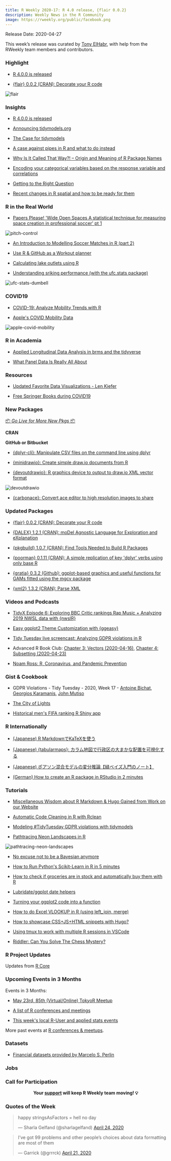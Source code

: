 ```yaml
---
title: R Weekly 2020-17: R 4.0 release, {flair 0.0.2}
description: Weekly News in the R Community
image: https://rweekly.org/public/facebook.png
---
```


Release Date: 2020-04-27

This week’s release was curated by [Tony ElHabr](https://twitter.com/TonyElHabr), with help from the RWeekly team members and contributors.

###  Highlight

+ [R 4.0.0 is released](https://stat.ethz.ch/pipermail/r-announce/2020/000653.html)

+ [{flair} 0.0.2 (CRAN): Decorate your R code](https://kbodwin.github.io/flair/index.html)

![flair](https://raw.githubusercontent.com/rweekly/image/master/2020-04-27/flair-example.PNG)

### Insights

+ [R 4.0.0 is released](https://stat.ethz.ch/pipermail/r-announce/2020/000653.html)

+ [Announcing tidymodels.org](https://www.tidyverse.org/blog/2020/04/tidymodels-org/)

+ [The Case for tidymodels](https://rviews.rstudio.com/2020/04/21/the-case-for-tidymodels/)

+ [A case against pipes in R and what to do instead](http://www.seascapemodels.org/rstats/2020/04/21/a-case-against-pipes.html)

+ [Why Is It Called That Way?! – Origin and Meaning of R Package Names](https://www.statworx.com/ch/blog/why-is-it-called-that-way-origin-and-meaning-of-r-package-names/)

+ [Encoding your categorical variables based on the response variable and correlations](https://thierrymoudiki.github.io/blog/2020/04/24/python/r/misc/target-encoder-correlation)

+ [Getting to the Right Question](https://blog.rstudio.com/2020/04/22/getting-to-the-right-question/)

+ [Recent changes in R spatial and how to be ready for them](https://geocompr.github.io/post/2020/whyr_webinar004/)

### R in the Real World

+ [Papers Please! 'Wide Open Spaces A statistical technique for measuring space creation in professional soccer' pt 1](https://www.robert-hickman.eu/post/fall_back_in_to_space/)

![pitch-control](https://raw.githubusercontent.com/rweekly/image/master/2020-04-27/pitch-control.png)

+ [An Introduction to Modelling Soccer Matches in R (part 2)](https://www.robert-hickman.eu/post/dixon_coles_2/)

+ [Use R & GitHub as a Workout planner](https://colinfay.me/r-git-workout-planner/)

+ [Calculating lake outlets using R](https://fishandwhistle.net/post/2020/calculating-lake-outlets-using-r/)

+ [Understanding sriking performance (with the ufc.stats package)](http://tamaszilagyi.com/ufc.stats//articles/2020-04-15-striking.html)

![ufc-stats-dumbell](https://raw.githubusercontent.com/rweekly/image/master/2020-04-27/ufc-stats-dumbell.png)

### COVID19

+ [COVID-19: Analyze Mobility Trends with R](https://blog.ephorie.de/covid-19-analyze-mobility-trends-with-r)

+ [Apple's COVID Mobility Data](https://kieranhealy.org/blog/archives/2020/04/23/apples-covid-mobility-data/)

![apple-covid-mobility](https://raw.githubusercontent.com/rweekly/image/master/2020-04-27/apple-covid-mobility.png)

###  R in Academia

+ [Applied Longitudinal Data Analysis in brms and the tidyverse](https://bookdown.org/content/4253/)

+ [What Panel Data Is Really All About](http://www.robertkubinec.com/post/fixed_effects/)

###  Resources

+ [Updated Favorite Data Visualizations - Len Kiefer](http://lenkiefer.com/2020/04/20/updated-favorite-data-visualizations/)

+ [Free Springer Books during COVID19](https://paulvanderlaken.com/2020/04/24/free-springer-books-computer-science-covid19/)

###  New Packages

<p class="added-hostname"><a href="https://rweekly.org/live" target="_blank" class="externalLink">📦 <i>Go Live for More New Pkgs</i> 📦</a></p>

**CRAN**

**GitHub or Bitbucket**

+ [{dplyr-cli}: Manipulate CSV files on the command line using dplyr](https://coolbutuseless.github.io/2020/04/20/manipulate-csv-files-on-the-command-line-with-dplyr-cli/)

+ [{minidrawio}: Create simple draw.io documents from R](https://coolbutuseless.github.io/2020/04/22/introducing-minidrawio-create-simple-draw.io-documents-in-r/)

+ [{devoutdrawio}: R graphics device to output to draw.io XML vector format](https://coolbutuseless.github.io/2020/04/23/introducing-devoutdrawio-a-graphics-device-which-outputs-to-draw.io-format/)

![devoutdrawio](https://raw.githubusercontent.com/rweekly/image/master/2020-04-27/devoutdrawio-mikefc-1251473911361011712.jpg)

+ [{carbonace}: Convert ace editor to high resolution images to share](https://github.com/yonicd/carbonace)

### Updated Packages

+ [{flair} 0.0.2 (CRAN): Decorate your R code](https://kbodwin.github.io/flair/index.html)

+ [{DALEX} 1.2.1 (CRAN): moDel Agnostic Language for Exploration and eXplanation](https://cran.r-project.org/web/packages/DALEX/index.html)

+ [{pkgbuild} 1.0.7 (CRAN): Find Tools Needed to Build R Packages](https://cran.r-project.org/web/packages/pkgbuild/index.html)

+ [{poorman} 0.1.11 (CRAN): A simple replication of key 'dplyr' verbs using only base R](https://cran.r-project.org/web/packages/poorman/index.html)

+ [{gratia} 0.3.2 (Github): ggplot-based graphics and useful functions for GAMs fitted using the mgcv package](https://github.com/gavinsimpson/gratia)

+ [{xml2} 1.3.2 (CRAN): Parse XML](https://cran.r-project.org/web/packages/xml2/index.html)

###  Videos and Podcasts

+ [TidyX Episode 6: Exploring BBC Critic rankings Rap Music + Analyzing 2019 NWSL data with {nwslR}](https://www.youtube.com/watch?v=XKjhws2ryFw)

+ [Easy ggplot2 Theme Customization with {ggeasy}](https://www.youtube.com/watch?time_continue=1&v=iAH1GJoBZmI&feature=emb_logo)

+ [Tidy Tuesday live screencast: Analyzing GDPR violations in R](https://www.youtube.com/watch?v=EVvnnWKO_4w)

+ Advanced R Book Club: [Chapter 3: Vectors (2020-04-16)](https://www.youtube.com/watch?v=pQ-xDAPEQaw), [Chapter 4: Subsetting (2020-04-23)](https://www.youtube.com/watch?v=eLMpCc0t1cg)

+ [Noam Ross: R, Coronavirus, and Pandemic Prevention](https://www.youtube.com/watch?v=5UXbfs5xIq0)

### Gist & Cookbook

+ GDPR Violations - Tidy Tuesday - 2020, Week 17 - [Antoine Bichat](https://github.com/abichat/tidytuesday/blob/master/scripts/script_2020-04-21.R), [Georgios Karamanis](https://github.com/gkaramanis/tidytuesday/tree/master/2020-week17), [John Mutiso](https://github.com/johnmutiso/-TidyTuesday/blob/master/2020/week%2017/script.R)

+ [The City of Lights](https://github.com/khufkens/city_of_lights)

+ [Historical men's FIFA ranking R Shiny app](https://github.com/Dato-Futbol/fifa-ranking)

### R Internationally

+ [(Japanese) R MarkdownでKaTeXを使う](https://blog.atusy.net/2020/04/23/katex-in-html-doc/)

+ [(Japanese) {tabularmaps}: カラム地図で行政区の大まかな配置を可視化する](https://uribo.hatenablog.com/entry/2020/04/22/174802)

+ [(Japanese) ポアソン混合モデルの変分推論【緑ベイズ入門のノート】](https://www.anarchive-beta.com/entry/2020/04/23/171354)

+ [(German) How to create an R package in RStudio in 2 minutes](https://statistik-dresden.de/archives/15972)

###  Tutorials

+ [Miscellaneous Wisdom about R Markdown & Hugo Gained from Work on our Website](https://ropensci.org/technotes/2020/04/23/rmd-learnings/)

+ [Automatic Code Cleaning in R with Rclean](https://ropensci.org/blog/2020/04/21/rclean/)

+ [Modeling #TidyTuesday GDPR violations with tidymodels](https://juliasilge.com/blog/gdpr-violations/)

+ [Pathtracing Neon Landscapes in R](https://www.tylermw.com/pathtracing-neon-landscapes-in-r/)

![pathtracing-neon-landscapes](https://raw.githubusercontent.com/rweekly/image/master/2020-04-27/pathtracing-neon-landscapes.png)

+ [No excuse not to be a Bayesian anymore](https://www.brodrigues.co/blog/2020-04-20-no_excuse/)

+ [How to Run Python's Scikit-Learn in R in 5 minutes](https://www.business-science.io/learn-r/2020/04/20/setup-python-in-r-with-rmarkdown.html)


+ [How to check if groceries are in stock and automatically buy them with R](http://theautomatic.net/2020/04/21/make-your-amazon-purchases-with-r/)

+ [Lubridate/ggplot date helpers](https://scottishsnow.wordpress.com/2020/04/24/lubridate-ggplot-date-helpers/)

+ [Turning your ggplot2 code into a function](https://thomas-neitmann.netlify.app/posts/turning-your-ggplot2-code-into-a-function/)

+ [How to do Excel VLOOKUP in R (using left_join, merge)](https://www.programmingwithr.com/how-to-do-excel-vlookup-in-r-using-left-join-merge/)

+ [How to showcase CSS+JS+HTML snippets with Hugo?](https://masalmon.eu/2020/04/21/css-snippet/)

+ [Using tmux to work with multiple R sessions in VSCode](https://renkun.me/2020/04/14/writing-r-in-vscode-working-with-multiple-r-sessions/)

+ [Riddler: Can You Solve The Chess Mystery?](https://joshuacook.netlify.app/post/riddler-chess-mystery/)

<!--<div class="post-more-begin></div><div class="post-more-end"></div>-->

###  R Project Updates

Updates from [R Core](http://developer.r-project.org/blosxom.cgi/R-devel/NEWS)

###  Upcoming Events in 3 Months

Events in 3 Months:

+ [May 23rd, 85th (Virtual/Online) TokyoR Meetup](https://tokyor.connpass.com/)

+ [A list of R conferences and meetings](https://jumpingrivers.github.io/meetingsR/events.html)

+ [This week's local R-User and applied stats events](https://community.rstudio.com/c/irl)


More past events at [R conferences & meetups](https://conf.rweekly.org).


### Datasets

+ [Financial datasets provided by Marcelo S. Perlin](https://www.msperlin.com/blog/data/data/)

### Jobs

###  Call for Participation


<p class="hide-support added-hostname support-rweekly" style="text-align: center;font-weight: bold;">Your <a class="non-visited externalLink" href="https://www.patreon.com/rweekly" onclick="pas(this)">support</a> will keep R Weekly team moving! 💡</p>

###  Quotes of the Week

<blockquote class="twitter-tweet"><p lang="en" dir="ltr">happy stringsAsFactors = hell no day</p>&mdash; Sharla Gelfand (@sharlagelfand) <a href="https://twitter.com/sharlagelfand/status/1253715120590553090?ref_src=twsrc%5Etfw">April 24, 2020</a></blockquote> <script async src="https://platform.twitter.com/widgets.js" charset="utf-8"></script>

<blockquote class="twitter-tweet"><p lang="en" dir="ltr">I’ve got 99 problems and other people’s choices about data formatting are most of them</p>&mdash; Garrick (@grrrck) <a href="https://twitter.com/grrrck/status/1252704601024999437?ref_src=twsrc%5Etfw">April 21, 2020</a></blockquote> <script async src="https://platform.twitter.com/widgets.js" charset="utf-8"></script>
